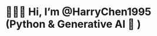 # 👨🏻‍💻  Hi, I’m @HarryChen1995 (Python & Generative AI 🤖 )

<!---
HarryChen1995/HarryChen1995 is a ✨ special ✨ repository because its `README.md` (this file) appears on your GitHub profile.
You can click the Preview link to take a look at your changes.
--->
